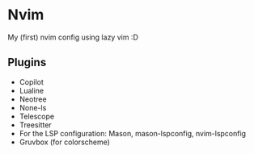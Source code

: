 # Nvim
My (first) nvim config using lazy vim :D

## Plugins
- Copilot
- Lualine
- Neotree
- None-ls
- Telescope
- Treesitter
- For the LSP configuration:
    Mason, mason-lspconfig, nvim-lspconfig
- Gruvbox (for colorscheme)
